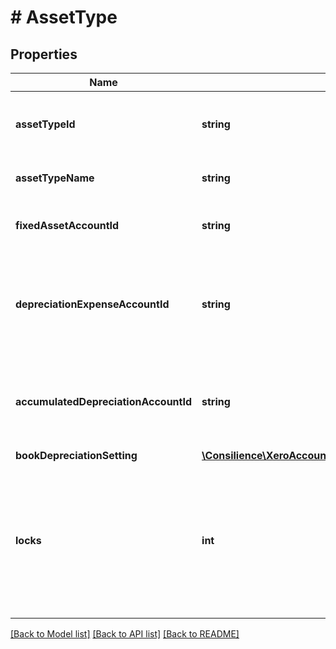 # # AssetType

## Properties

Name | Type | Description | Notes
------------ | ------------- | ------------- | -------------
**assetTypeId** | **string** | Xero generated unique identifier for asset types | 
**assetTypeName** | **string** | The name of the asset type | 
**fixedAssetAccountId** | **string** | The asset account for fixed assets of this type | [optional] 
**depreciationExpenseAccountId** | **string** | The expense account for the depreciation of fixed assets of this type | [optional] 
**accumulatedDepreciationAccountId** | **string** | The account for accumulated depreciation of fixed assets of this type | [optional] 
**bookDepreciationSetting** | [**\Consilience\XeroAccounting\Sdk\Model\BookDepreciationSetting**](BookDepreciationSetting.md) |  | 
**locks** | **int** | All asset types that have accumulated depreciation for any assets that use them are deemed ‘locked’ and cannot be removed. | [optional] 

[[Back to Model list]](../../README.md#documentation-for-models) [[Back to API list]](../../README.md#documentation-for-api-endpoints) [[Back to README]](../../README.md)


